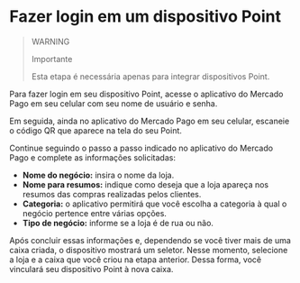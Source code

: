 # Fazer login em um dispositivo Point

> WARNING
>
> Importante
>
> Esta etapa é necessária apenas para integrar dispositivos Point.

Para fazer login em seu dispositivo Point, acesse o aplicativo do Mercado Pago em seu celular com seu nome de usuário e senha.

Em seguida, ainda no aplicativo do Mercado Pago em seu celular, escaneie o código QR que aparece na tela do seu Point.

Continue seguindo o passo a passo indicado no aplicativo do Mercado Pago e complete as informações solicitadas:
* **Nome do negócio:** insira o nome da loja.
* **Nome para resumos:** indique como deseja que a loja apareça nos resumos das compras realizadas pelos clientes.
* **Categoria:** o aplicativo permitirá que você escolha a categoria à qual o negócio pertence entre várias opções.
* **Tipo de negócio:** informe se a loja é de rua ou não.

Após concluir essas informações e, dependendo se você tiver mais de uma caixa criada, o dispositivo mostrará um seletor. Nesse momento, selecione a loja e a caixa que você criou na etapa anterior. Dessa forma, você vinculará seu dispositivo Point à nova caixa.


